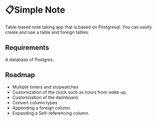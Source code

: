 # 📋Simple Note
Table-based note taking app that is based on Postgresql. You can easily create and use a table and foreign tables.

## Requirements
A database of Postgres.

## Roadmap
- Multiple timers and stopwatches
- Customization of the clock such as hours from wake up.
- Customization of the dashboard.
- Convert column types
- Appending a foreign column
- Expanding a Self-referencing column.